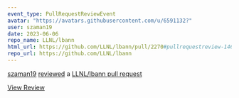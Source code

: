 ```yaml
---
event_type: PullRequestReviewEvent
avatar: "https://avatars.githubusercontent.com/u/6591132?"
user: szaman19
date: 2023-06-06
repo_name: LLNL/lbann
html_url: https://github.com/LLNL/lbann/pull/2270#pullrequestreview-1465697795
repo_url: https://github.com/LLNL/lbann
---
```


<a href='https://github.com/szaman19' target='_blank'>szaman19</a> <a href='https://github.com/LLNL/lbann/pull/2270#pullrequestreview-1465697795' target='_blank'>reviewed</a> a <a href='https://github.com/LLNL/lbann/pull/2270' target='_blank'>LLNL/lbann pull request</a>

<small></small>

<a href='https://github.com/LLNL/lbann/pull/2270#pullrequestreview-1465697795' target='_blank'>View Review</a>